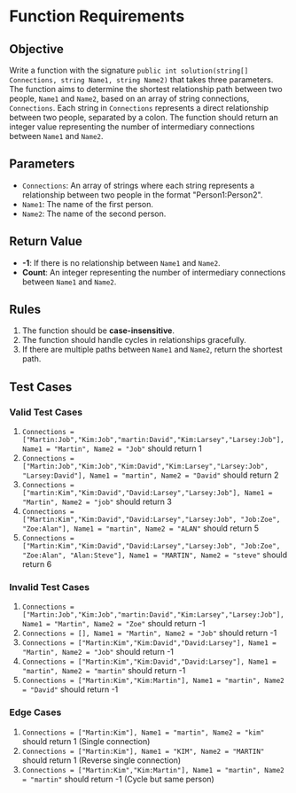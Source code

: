 # Function Requirements

## Objective
Write a function with the signature `public int solution(string[] Connections, string Name1, string Name2)` that takes three parameters. The function aims to determine the shortest relationship path between two people, `Name1` and `Name2`, based on an array of string connections, `Connections`. Each string in `Connections` represents a direct relationship between two people, separated by a colon. The function should return an integer value representing the number of intermediary connections between `Name1` and `Name2`.

## Parameters
- `Connections`: An array of strings where each string represents a relationship between two people in the format "Person1:Person2".
- `Name1`: The name of the first person.
- `Name2`: The name of the second person.

## Return Value
- **-1**: If there is no relationship between `Name1` and `Name2`.
- **Count**: An integer representing the number of intermediary connections between `Name1` and `Name2`.

## Rules
1. The function should be **case-insensitive**.
2. The function should handle cycles in relationships gracefully.
3. If there are multiple paths between `Name1` and `Name2`, return the shortest path.

## Test Cases

### Valid Test Cases
1. `Connections = ["Martin:Job","Kim:Job","martin:David","Kim:Larsey","Larsey:Job"], Name1 = "Martin", Name2 = "Job"` should return 1
2. `Connections = ["Martin:Job","Kim:Job","Kim:David","Kim:Larsey","Larsey:Job", "Larsey:David"], Name1 = "martin", Name2 = "David"` should return 2
3. `Connections = ["martin:Kim","Kim:David","David:Larsey","Larsey:Job"], Name1 = "Martin", Name2 = "job"` should return 3
4. `Connections = ["Martin:Kim","Kim:David","David:Larsey","Larsey:Job", "Job:Zoe", "Zoe:Alan"], Name1 = "martin", Name2 = "ALAN"` should return 5
5. `Connections = ["Martin:Kim","Kim:David","David:Larsey","Larsey:Job", "Job:Zoe", "Zoe:Alan", "Alan:Steve"], Name1 = "MARTIN", Name2 = "steve"` should return 6

### Invalid Test Cases
1. `Connections = ["Martin:Job","Kim:Job","martin:David","Kim:Larsey","Larsey:Job"], Name1 = "Martin", Name2 = "Zoe"` should return -1
2. `Connections = [], Name1 = "Martin", Name2 = "Job"` should return -1
3. `Connections = ["Martin:Kim","Kim:David","David:Larsey"], Name1 = "Martin", Name2 = "Job"` should return -1
4. `Connections = ["Martin:Kim","Kim:David","David:Larsey"], Name1 = "martin", Name2 = "martin"` should return -1
5. `Connections = ["Martin:Kim","Kim:Martin"], Name1 = "martin", Name2 = "David"` should return -1

### Edge Cases
1. `Connections = ["Martin:Kim"], Name1 = "martin", Name2 = "kim"` should return 1 (Single connection)
2. `Connections = ["Martin:Kim"], Name1 = "KIM", Name2 = "MARTIN"` should return 1 (Reverse single connection)
3. `Connections = ["Martin:Kim","Kim:Martin"], Name1 = "martin", Name2 = "martin"` should return -1 (Cycle but same person)
